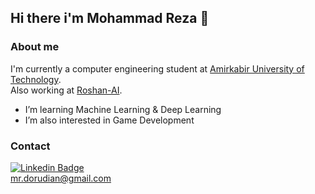 ## Hi there i'm Mohammad Reza 🙌

### About me

I'm currently a computer engineering student at [Amirkabir University of Technology](aut.ac.ir).  
Also working at [Roshan-AI](roshan.ai.ir).

-  I’m learning Machine Learning & Deep Learning
-  I’m also interested in Game Development


### Contact
[![Linkedin Badge](https://img.shields.io/badge/-MReza-blue?style=flat-square&logo=Linkedin&logoColor=white&link=https://www.linkedin.com/in/mohammad-reza-dorudian-63a715212/)](https://www.linkedin.com/in/mohammad-reza-dorudian-63a715212/)  
mr.dorudian@gmail.com
